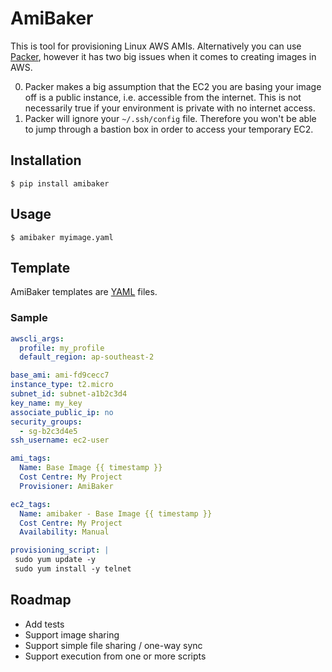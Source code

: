 # AmiBaker

This is tool for provisioning Linux AWS AMIs. Alternatively you can use [Packer](https://www.packer.io/), however it has two big issues when it comes to creating images in AWS.

0. Packer makes a big assumption that the EC2 you are basing your image off is a public instance, i.e. accessible from the internet. This is not necessarily true if your environment is private with no internet access.
0. Packer will ignore your `~/.ssh/config` file. Therefore you won't be able to jump through a bastion box in order to access your temporary EC2.

## Installation

```
$ pip install amibaker
```

## Usage
```
$ amibaker myimage.yaml
```

## Template
AmiBaker templates are [YAML](http://yaml.org/) files.

### Sample

```yaml
awscli_args:
  profile: my_profile
  default_region: ap-southeast-2

base_ami: ami-fd9cecc7
instance_type: t2.micro
subnet_id: subnet-a1b2c3d4
key_name: my_key
associate_public_ip: no
security_groups:
  - sg-b2c3d4e5
ssh_username: ec2-user

ami_tags:
  Name: Base Image {{ timestamp }}
  Cost Centre: My Project
  Provisioner: AmiBaker

ec2_tags:
  Name: amibaker - Base Image {{ timestamp }}
  Cost Centre: My Project
  Availability: Manual

provisioning_script: |
 sudo yum update -y
 sudo yum install -y telnet
```


## Roadmap
* Add tests
* Support image sharing
* Support simple file sharing / one-way sync
* Support execution from one or more scripts
